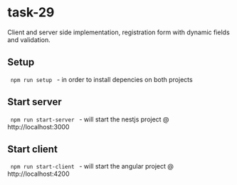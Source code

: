 # task-29

Client and server side implementation, registration form with dynamic fields and validation.

## Setup
<code> npm run setup </code> - in order to install depencies on both projects

## Start server
<code> npm run start-server </code> - will start the nestjs project @ http://localhost:3000

## Start client
<code> npm run start-client </code> - will start the angular project @ http://localhost:4200
